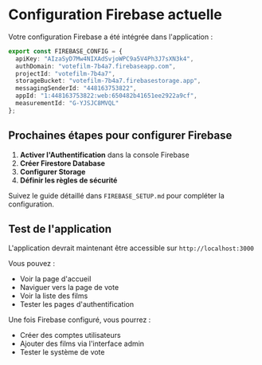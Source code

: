 # Configuration Firebase actuelle

Votre configuration Firebase a été intégrée dans l'application :

```typescript
export const FIREBASE_CONFIG = {
  apiKey: "AIzaSyD7Mw4NIXAdSvjoWPC9a5V4Ph3J7sXN3k4",
  authDomain: "votefilm-7b4a7.firebaseapp.com",
  projectId: "votefilm-7b4a7",
  storageBucket: "votefilm-7b4a7.firebasestorage.app",
  messagingSenderId: "448163753822",
  appId: "1:448163753822:web:650482b41651ee2922a9cf",
  measurementId: "G-YJSJC8MVQL"
};
```

## Prochaines étapes pour configurer Firebase

1. **Activer l'Authentification** dans la console Firebase
2. **Créer Firestore Database** 
3. **Configurer Storage**
4. **Définir les règles de sécurité**

Suivez le guide détaillé dans `FIREBASE_SETUP.md` pour compléter la configuration.

## Test de l'application

L'application devrait maintenant être accessible sur `http://localhost:3000`

Vous pouvez :
- Voir la page d'accueil
- Naviguer vers la page de vote
- Voir la liste des films
- Tester les pages d'authentification

Une fois Firebase configuré, vous pourrez :
- Créer des comptes utilisateurs
- Ajouter des films via l'interface admin
- Tester le système de vote 